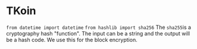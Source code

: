 <h1>TKoin</h1>

`from datetime import datetime`
`from hashlib import sha256`
The `sha255`is a cryptography hash "function". The input can be a string and the output will be a hash code. We use this for the block encryption.